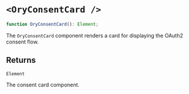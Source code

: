 # `<OryConsentCard />`

```ts
function OryConsentCard(): Element;
```

The `OryConsentCard` component renders a card for displaying the OAuth2 consent flow.

## Returns

`Element`

The consent card component.

